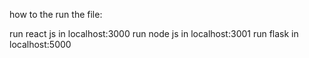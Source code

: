 how to the run the file: 

run react js in localhost:3000
run node js in localhost:3001
run flask in localhost:5000
